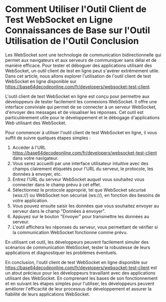 Comment Utiliser l'Outil Client de Test WebSocket en Ligne Connaissances de Base sur l'Outil Utilisation de l'Outil Conclusion
==============================================================================================================================

Les WebSocket sont une technologie de communication bidirectionnelle qui permet aux navigateurs et aux serveurs de communiquer sans délai et de manière efficace. Pour tester et déboguer des applications utilisant des WebSocket, un outil client de test en ligne peut s'avérer extrêmement utile. Dans cet article, nous allons explorer l'utilisation de l'outil client de test WebSocket en ligne disponible sur <https://base64decodeonline.com/fr/developers/websocket-test-client>.

L'outil client de test WebSocket en ligne est conçu pour permettre aux développeurs de tester facilement les connexions WebSocket. Il offre une interface conviviale qui permet de se connecter à un serveur WebSocket, d'envoyer des messages et de visualiser les réponses. Cet outil est particulièrement utile pour le développement et le débogage d'applications Web utilisant des WebSocket.

Pour commencer à utiliser l'outil client de test WebSocket en ligne, il vous suffit de suivre quelques étapes simples :

1. Accéder à l'URL <https://base64decodeonline.com/fr/developers/websocket-test-client> dans votre navigateur.
2. Vous serez accueilli par une interface utilisateur intuitive avec des champs clairement étiquetés pour l'URL du serveur, le protocole, les données à envoyer, etc.
3. Entrez l'URL du serveur WebSocket auquel vous souhaitez vous connecter dans le champ prévu à cet effet.
4. Sélectionnez le protocole approprié, tel que WebSocket sécurisé (wss://) ou WebSocket non sécurisé (ws://), en fonction des besoins de votre application.
5. Vous pouvez ensuite saisir les données que vous souhaitez envoyer au serveur dans le champ "Données à envoyer".
6. Appuyez sur le bouton "Envoyer" pour transmettre les données au serveur.
7. L'outil affichera les réponses du serveur, vous permettant de vérifier si la communication WebSocket fonctionne comme prévu.

En utilisant cet outil, les développeurs peuvent facilement simuler des scénarios de communication WebSocket, tester la robustesse de leurs applications et diagnostiquer les problèmes éventuels.

En conclusion, l'outil client de test WebSocket en ligne disponible sur <https://base64decodeonline.com/fr/developers/websocket-test-client> est un atout précieux pour les développeurs travaillant avec des applications utilisant des WebSocket. En comprenant les bases de son fonctionnement et en suivant les étapes simples pour l'utiliser, les développeurs peuvent améliorer l'efficacité de leur processus de développement et assurer la fiabilité de leurs applications WebSocket.